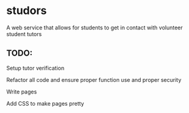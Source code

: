 # studors

A web service that allows for students to get in contact with volunteer student tutors

## TODO:

Setup tutor verification

Refactor all code and ensure proper function use and proper security

Write pages

Add CSS to make pages pretty
